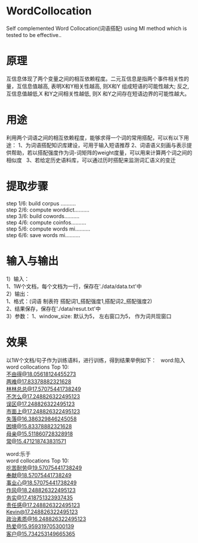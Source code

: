 # WordCollocation
Self complemented Word Collocation(词语搭配) using MI method which is tested to be effective..
# 原理  
互信息体现了两个变量之间的相互依赖程度。二元互信息是指两个事件相关性的量，互信息值越高, 表明X和Y相关性越高, 则X和Y 组成短语的可能性越大; 反之, 互信息值越低,X 和Y之间相关性越低, 则X 和Y之间存在短语边界的可能性越大。
# 用途
利用两个词语之间的相互依赖程度，能够求得一个词的常用搭配，可以有以下用途：
1、为词语搭配知识库建设，可用于输入短语推荐
2、词语语义刻画与表示提供帮助，若以搭配强度作为词-词矩阵的weight度量，可以用来计算两个词之间的相似度   
3、若给定历史语料库，可以通过历时搭配来监测词汇语义的变迁
# 提取步骤
step 1/6: build corpus ..........  
step 2/6: compute worddict..........  
step 3/6: build cowords..........  
step 4/6: compute coinfos..........  
step 5/6: compute words mi..........  
step 6/6: save words mi..........  
# 输入与输出
1）输入：  
1、1W个文档，每个文档为一行，保存在'./data/data.txt'中  
2）输出：  
1、格式：(词语 制表符 搭配词1_搭配强度1,搭配词2_搭配强度2)    
2、结果保存，保存在'./data/resut.txt'中  
3）参数：
1、window_size: 默认为5， 左右窗口为5， 作为词共现窗口  
# 效果  
以1W个文档/句子作为训练语料，进行训练，得到结果举例如下：      
word:陷入    
word collocations Top 10:  
不由得@18.05618124455273  
两难@17.83378882321628  
林林总总@17.57075441738249  
不怎么@17.248826322495123  
误区@17.248826322495123  
市面上@17.248826322495123  
失落@16.386329846245058  
困境@15.83378882321628  
母亲@15.511860728328918  
常@15.471218743831571  

word:乐于  
word collocations Top 10:  
吃苦耐劳@19.57075441738249  
奉献@18.57075441738249  
事业心@18.57075441738249  
作风@18.248826322495123  
务实@17.418751323937435  
责任感@17.248826322495123  
Kevin@17.248826322495123  
政治素质@16.248826322495123  
热爱@15.959319705300139  
客户@15.734253149665365  

